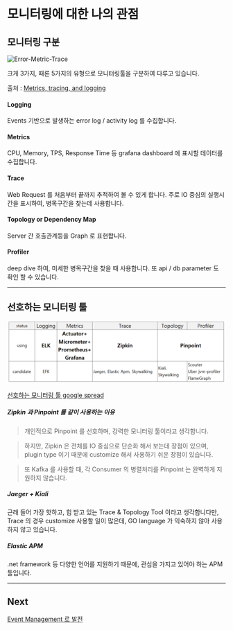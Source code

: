 # 모니터링에 대한 나의 관점
## 모니터링 구분
![Error-Metric-Trace](https://peter.bourgon.org/img/instrumentation/01.png)

크게 3가지, 때론 5가지의 유형으로 모니터링툴을 구분하여 다루고 있습니다. 

출처 : [Metrics, tracing, and logging](https://peter.bourgon.org/blog/2017/02/21/metrics-tracing-and-logging.html)

#### Logging
Events 기반으로 발생하는 error log / activity log 를 수집합니다.

#### Metrics
CPU, Memory, TPS, Response Time 등 grafana dashboard 에 표시할 데이터를 수집합니다. 

#### Trace
Web Request 를 처음부터 끝까지 추적하여 볼 수 있게 합니다. 주로 IO 중심의 실행시간을 표시하여, 병목구간을 찾는데 사용합니다.

#### Topology or Dependency Map
Server 간 호출관계등을 Graph 로 표현합니다.

#### Profiler
deep dive 하여, 미세한 병목구간을 찾을 때 사용합니다. 또 api / db parameter 도 확인 할 수 있습니다. 

---
## 선호하는 모니터링 툴
![Preferred Monitoring Tool](https://raw.githubusercontent.com/gwagdalf/images/master/MonitoringBlog/Monitoring/My-Point-of-View-about-Monitoring/Preferred-Monitoring-Tool.png)

[선호하는 모니터링 툴 google spread](https://docs.google.com/spreadsheets/d/1iaYxSQeSABVhddA3FoWU5kT9p-inykbiIME-utEszrs/edit?folder=10aSBCu8RSMjiyaU7w8HUlJjZBtlQAJQT#gid=0)

##### Zipkin 과 Pinpoint 를 같이 사용하는 이유
> 개인적으로 Pinpoint 를 선호하며, 강력한 모니터링 툴이라고 생각합니다. 

> 하지만, Zipkin 은 전체를 IO 중심으로 단순화 해서 보는데 장점이 있으며, plugin type 이기 때문에 customize 해서 사용하기 쉬운 장점이 있습니다.

> 또 Kafka 를 사용할 때, 각 Consumer 의 병렬처리를 Pinpoint 는 완벽하게 지원하지 않습니다.  

##### Jaeger + Kiali
근래 들어 가장 핫하고, 힘 받고 있는 Trace & Topology Tool 이라고 생각합니다만, Trace 의 경우 customize 사용할 일이 많은데, GO language 가 익숙하지 않아 사용하지 않고 있습니다.
 
##### Elastic APM
.net framework 등 다양한 언어를 지원하기 때문에, 관심을 가지고 있어야 하는 APM 툴입니다. 


---
## Next
[Event Management 로 발전](https://gwagdalf.github.io/MonitoringBlog/docs/Event-Management/My-Point-of-View-about-Event-Management/My-Point-of-View-about-Event-Management)
